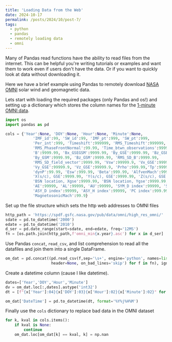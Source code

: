 ```yaml
---
title: 'Loading Data from the Web'
date: 2024-10-17
permalink: /posts/2024/10/post-7/
tags:
  - python
  - pandas
  - remotely loading data
  - omni
---
```


Many of Pandas read functions have the ability to read files from the internet. This can be helpful you're writing tutorials or examples and want them to work even if users don't have the data. Or if you want to quickly look at data without downloading it. 

Here we have a brief example using Pandas to remotely download [NASA OMNI]('https://spdf.gsfc.nasa.gov/pub/data/omni/high_res_omni/') solar wind and geomagnetic data.

Lets start with loading the required packages (only Pandas and os!) and setting up a dictionary which stores the column names for the [1-minute OMNI data](https://omniweb.gsfc.nasa.gov/html/omni_min_data.html#4b).

```python 
import os
import pandas as pd

cols = {'Year':None, 'DOY':None, 'Hour':None, 'Minute':None,
            'IMF_id':99, 'SW_id':99, 'IMF_pt':999, 'SW_pt':999,
            'Per_int':999, 'Timeshift':999999, 'RMS_Timeshift':999999,
            'RMS_PhaseFrontNormal':99.99, 'Time_btwn_observations':999999,
            'B':9999.99, 'Bx_GSEGSM':9999.99, 'By_GSE':9999.99, 'Bz_GSE':9999.99,
            'By_GSM':9999.99, 'Bz_GSM':9999.99, 'RMS_SD_B':9999.99,
            'RMS_SD_field_vector':9999.99, 'Vsw':99999.9, 'Vx_GSE':99999.9,
            'Vy_GSE':99999.9, 'Vz_GSE':99999.9, 'Prho':999.99,'Tp':9999999.,
            'dynP':99.99, 'Esw':999.99, 'Beta':999.99, 'AlfvenMach':999.9,
            'X(s/c), GSE':9999.99, 'Y(s/c), GSE':9999.99, 'Z(s/c), GSE':9999.99,
            'BSN location, Xgse':9999.99, 'BSN location, Ygse':9999.99, 'BSN location, Zgse':9999.99,
            'AE':99999, 'AL':99999, 'AU':99999, 'SYM_D index':99999, 'SYM_H index':99999, 
            'ASY_D index':99999, 'ASY_H index':99999, 'PC index':999.99, 'Na_Np Ratio':9.999,
            'MagnetosonicMach':99.9}

```

Set up the file structure which sets the http web addresses to OMNI files

```python
http_path = 'https://spdf.gsfc.nasa.gov/pub/data/omni/high_res_omni/'
sdate = pd.to_datetime('2000')
edate = pd.to_datetime('2010')
d_ser = pd.date_range(start=sdate, end=edate, freq='12MS')
fn = [os.path.join(http_path,f'omni_min{x.year}.asc') for x in d_ser]
```

Use Pandas ```concat```, ```read_csv```, and list comprehension to read all the datafiles and join them into a single DataFrame.

```python
om_dat = pd.concat((pd.read_csv(f,sep='\s+', engine='python', names=list(cols.keys()), 
                    header=None, on_bad_lines='skip') for f in fn), ignore_index=True)
```

Create a datetime column (cause I like datetime).

```python
dates=['Year','DOY','Hour','Minute']
dv = om_dat.loc[:,dates].astype('int32')
dt = [f"{x['Year']:04}{x['DOY']:03}{x['Hour']:02}{x['Minute']:02}" for index, x in dv.iterrows()]

om_dat['DateTime'] = pd.to_datetime(dt, format='%Y%j%H%M')
```

Finally use the ```cols``` dictionary to replace bad data in the OMNI dataset

```python
for k, kval in cols.items():
    if kval is None:
        continue
    om_dat.loc[om_dat[k] == kval, k] = np.nan
```